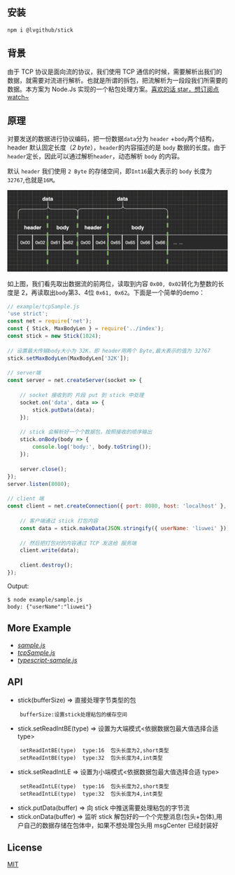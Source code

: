 ## 安装

```shell
npm i @lvgithub/stick
```

## 背景

由于 TCP 协议是面向流的协议，我们使用 TCP 通信的时候，需要解析出我们的数据，就需要对流进行解析。也就是所谓的拆包，把流解析为一段段我们所需要的数据。本方案为 Node.Js 实现的一个粘包处理方案。[喜欢的话 star，想订阅点 watch~](https://github.com/lvgithub/stick)

## 原理

对要发送的数据进行协议编码，把一份数据`data`分为 `header` +`body`两个结构，header 默认固定长度（_2 byte_），`header`的内容描述的是 `body` 数据的长度。由于`header`定长，因此可以通过解析`header`，动态解析 `body` 的内容。

默认 `header` 我们使用 `2 Byte` 的存储空间，即`Int16`最大表示的 `body` 长度为 `32767`,也就是`16M`。

![image-20200704170816148](assets/README/image-20200704170816148.png)

如上图，我们看先取出数据流的前两位，读取到内容 `0x00, 0x02`转化为整数的长度是 2，再读取出`body`第3、4位 `0x61, 0x62`。下面是一个简单的demo：

```javascript
// example/tcpSample.js
'use strict';
const net = require('net');
const { Stick, MaxBodyLen } = require('../index');
const stick = new Stick(1024);

// 设置最大传输body大小为 32K，即 header用两个 Byte,最大表示的值为 32767
stick.setMaxBodyLen(MaxBodyLen['32K']);

// server端
const server = net.createServer(socket => {
  
    // socket 接收到的 片段 put 到 stick 中处理
    socket.on('data', data => {
        stick.putData(data);
    });
  
    // stick 会解析好一个个数据包，按照接收的顺序输出
    stick.onBody(body => {
        console.log('body:', body.toString());
    });

    server.close();
});
server.listen(8080);

// client 端
const client = net.createConnection({ port: 8080, host: 'localhost' }, () => {
  
    // 客户端通过 stick 打包内容
    const data = stick.makeData(JSON.stringify({ userName: 'liuwei' }));
  
    // 然后把打包对的内容通过 TCP 发送给 服务端
    client.write(data);
  
    client.destroy();
});
```

Output:

```shell
$ node example/sample.js
body: {"userName":"liuwei"}
```

## More Example

* [*sample.js*](./example/sample.js)
* [*tcpSample.js*](./example/tcpSample.js)
* [*typescript-sample.js*](./example/typescript/tsSample.ts)

## API

- stick(bufferSize) => 直接处理字节类型的包

```
    bufferSize:设置stick处理粘包的缓存空间
```

- stick.setReadIntBE(type) => 设置为大端模式<依据数据包最大值选择合适 type>

```
    setReadIntBE(type)  type:16  包头长度为2,short类型
    setReadIntBE(type)  type:32  包头长度为4,int类型
```

- stick.setReadIntLE => 设置为小端模式<依据数据包最大值选择合适 type>

```
    setReadIntLE(type)  type:16  包头长度为2,short类型
    setReadIntLE(type)  type:32  包头长度为4,int类型
```

- stick.putData(buffer) => 向 stick 中推送需要处理粘包的字节流
- stick.onData(buffer) => 监听 stick 解包好的一个个完整消息(包头+包体),用户自己的数据存储在包体中，如果不想处理包头用 msgCenter 已经封装好

## License

[MIT](http://opensource.org/licenses/MIT)